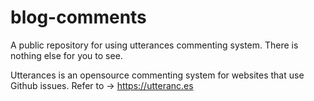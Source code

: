 # blog-comments
A public repository for using utterances commenting system. There is nothing else for you to see. 

Utterances is an opensource commenting system for websites that use Github issues. Refer to -> https://utteranc.es
